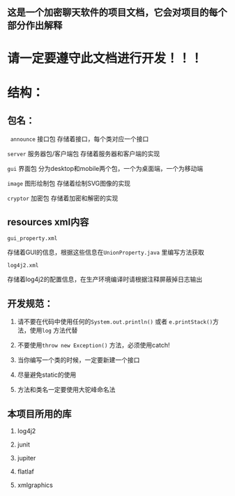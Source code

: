 ## 这是一个加密聊天软件的项目文档，它会对项目的每个部分作出解释

# 请一定要遵守此文档进行开发！！！

# 结构：

## 包名：


``` announce``` 接口包 存储着接口，每个类对应一个接口

``` server ``` 服务器包/客户端包 存储着服务器和客户端的实现 

``` gui ``` 界面包 分为desktop和mobile两个包，一个为桌面端，一个为移动端

``` image ``` 图形绘制包 存储着绘制SVG图像的实现 

``` cryptor ``` 加密包 存储着加密和解密的实现

## resources xml内容

``` gui_property.xml ``` 

存储着GUI的信息，根据这些信息在``` UnionProperty.java ``` 里编写方法获取

``` log4j2.xml ```

存储着log4j2的配置信息，在生产环境编译时请根据注释屏蔽掉日志输出

## 开发规范：

1. 请不要在代码中使用任何的``` System.out.println() ``` 或者 ```e.printStack()```方法，使用``` log ``` 方法代替

2. 不要使用```throw new Exception()``` 方法，必须使用catch!

3. 当你编写一个类的时候，一定要新建一个接口

4. 尽量避免static的使用

5. 方法和类名一定要使用大驼峰命名法

## 本项目所用的库

1. log4j2

2. junit

3. jupiter

4. flatlaf

5. xmlgraphics